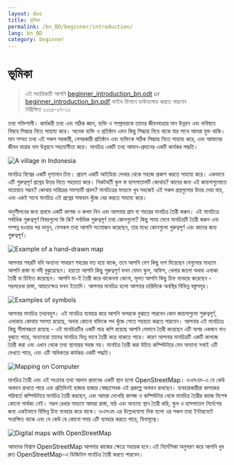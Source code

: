 ```yaml
---
layout: doc
title: ভূমিকা
permalink: /bn_BD/beginner/introduction/
lang: bn_BD
category: beginner
---
```


ভূমিকা
============

> এই সহায়িকাটি আপনি [beginner_introduction_bn.odt](/files/beginner_introduction_bn.odt) or [beginner_introduction_bn.pdf](/files/beginner_introduction_bn.pdf) ফাইল হিসাবে ডাউনলোড করতে পারবেন  
>নিরীক্ষিত ২০১৫-০৭-১২  

তথ্য শক্তিশালী। কার্যকরী তথ্য এবং সঠিক জ্ঞান, ব্যক্তি ও সম্প্রদায়কে তাদের জীবনযাত্রার মান উন্নয়ন এবং ভবিষ্যত বিষয়ে সিদ্ধান্ত নিতে সাহায্য করে। অনেক ব্যক্তি ও প্রতিষ্ঠান এমন কিছু সিদ্ধান্ত নিয়ে থাকে যার সাথে আমরা যুক্ত থাকি। মান সম্মত তথ্য এই সকল সরকারী, বেসরকারী প্রতিষ্ঠান এবং ব্যক্তিকে সঠিক সিদ্ধান্ত নিতে সাহায্য করে, এবং আমাদের জীবন যাত্রার নাম উন্নয়নে সহযোগীতা করে। মানচিত্র একটি তথ্য আদান-প্রদানের একটি কার্যকর পদ্ধতি। 

![A village in Indonesia][]

মানচিত্র বিশ্বের একটি দৃশ্যমান চিহ্ন। প্রায়শ একটি আইডিয়া লেখার থেকে সহজে প্রকাশ করতে সাহায্য করে। একভাবে এটি গুরুত্বপূর্ণ প্রশ্নের উত্তর দিতে সহায়তা করে। নিকটবর্তী স্কুল বা হাসপাতালটি কোথায়? কাদের জন্য এই জায়গাগুলোতে যাতায়াত সম্ভব? কোথায় দারিদ্রের সমস্যাটি প্রবল? মানচিত্রের মাধ্যমে খুব সহজেই এই সকল প্রশ্নগুলোর উত্তর দেয়া যায়, এবং একই সাথে মানচিত্র এই প্রশ্নের সমাধান খুঁজে বের করতে সাহায্য করে। 

অনুশীলনের জন্য প্রথমে একটি কাগজ ও কলম নিন এবং আপনার গ্রাম বা শহরের মানচিত্র তৈরী করুন। এই মানচিত্রে সর্বাধিক গুরুত্বপূর্ণ বিষয়গুলো কি কি? সর্বাধিক গুরুত্বপূর্ণ তথ্য কোনগুলো? কিছু সময় ভেবে মানচিত্রটি তৈরী করুন এবং সম্পন্ন হওয়ার পর ভাবুন, যেসকল তথ্য আপনি সংযোজন করেছেন, তার মধ্যে কোনগুলো গুরুত্বপূর্ণ এবং  কাদের জন্য গুরুত্বপূর্ণ।

![Example of a hand-drawn map][]

আপনার শহরটি যদি অন্যান্য সাধারণ শহরের মত হয়ে থাকে, তবে আপনি বেশ কিছু দাগ দিয়েছেন যেগুলোর মাধ্যমে আপনি রাস্তা বা নদী বুঝুয়েছেন। হয়তো আপনি কিছু গুরুত্বপূর্ণ ভবন যেমন স্কুল, অফিস, খেলার জয়গা অথবা এলাকা তৈরী বা চিহ্নিত করেছেন। আপনি যা-ই তৈরী করে থাকেননা কেনো, মূলত আপনি কিছু চিহ্ন ব্যবহার করেছেন - সরলরেখা রাস্তা, আয়তক্ষেত্র ভবন ইত্যাদি। আপনার মানচিত্র হলো আপনার চারিদিকে অবস্থির বিভিন্ন বস্তুসমূহ।

![Examples of symbols][]

আপনার মানচিত্র তথ্যবহুল। এই মানচিত্র ব্যবহার করে আপনি অপরকে বুঝাতে পারবেন কোন জায়গাগুলো শুরুত্বপূর্ণ, এলাকায় কোথায় সমস্যা রয়েছে, অথবা কোনো বক্তিকে পথ খুঁজে পেতে সহয়তা করতে পারবেন। আপনার এই মানচিত্রে কিছু সীমাবদ্ধতা রয়েছে - এই মানচিত্রটির একটি মাত্র কপি রয়েছে আপনি যেভাবে তৈরী করেছেন এটি অপর একজন নাও বুঝতে পারে, অন্যান্যরা তাদের মানচিত্র ভিন্ন ভাবে তৈরী করে থাকতে পারে। কারণ আপনার মানচিত্রটি একটি কাগজে তৈরী করা এবং এখান থেকে তথ্য স্থানান্তর সহজ নয়। মানচিত্র তৈরী করা উচিত কম্পিউটারে যেন অন্যান্য সবাই এটি দেখতে পারে, এবং এটি অধিকতর কার্যকর একটি পদ্ধতি। 

![Mapping on Computer][]

মানচিত্র তৈরী এবং এই সংক্রান্ত তথ্য আদান প্রদানের একটি স্থান হলো OpenStreetMap। ওএসএম-এ যে কেউ অবদান রাখতে পারে এবং প্রতিদিনই হাজার হাজার স্বেচ্ছাসেবক এই প্রকল্পে অবদান রাখছেন। ব্যবহারকারীরা কাগজের পরিবর্তে কম্পিউটারে মানচিত্র তৈরী করছেন, এবং আমরা দেখেছি কাগজ ও কম্পিউটার থেকে মানচিত্র তৈরীর কাজে বিশেষ কোনো পার্থক্য নেই। সরল রেখার মাধ্যমে আমরা রাস্তা, মাঠ এবং অন্যান্য স্থান তৈরী করি, স্কুল ও হাসপাতাল নির্দেশের জন্য একইভাবে বিভিন্ন চিহ্ন ব্যবহার করে থাকে। ওএসএম এর উল্লেখযোগ্য দিক হলো এর সকল তথ্য ইন্টারনেটে সংরক্ষিত থাকে এবং যে কেউ যে কোনো সময় এটি ব্যবহার করতে পারে, বিনামূল্যে।

![Digital maps with OpenStreetMap][]

আমদের বিশ্বাস OpenStreetMap আপনার কাজের ক্ষেত্রে সহায়ক হবে।এই নির্দেশিকা অনুসরণ করে আপনি খুব দ্রুত OpenStreetMap-এ ডিজিটাল মানচিত্র তৈরী করতে পারবেন।


[A village in Indonesia]: /images/beginner/village-in-indonesia.png
[Example of a hand-drawn map]: /images/beginner/hand-drawn-map.png
[Examples of symbols]: /images/beginner/examples-of-symbols.png
[Mapping on Computer]: /images/beginner/mapping-on-computer.png
[Digital maps with OpenStreetMap]: /images/beginner/digital-maps-with-osm.png